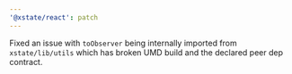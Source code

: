 ```yaml
---
'@xstate/react': patch
---
```


Fixed an issue with `toObserver` being internally imported from `xstate/lib/utils` which has broken UMD build and the declared peer dep contract.
